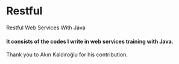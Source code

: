 # Restful
Restful Web Services With Java
<h4>It consists of the codes I write in web services training with Java.</h4>
<p>Thank you to Akın Kaldıroğlu for his contribution.</p>
